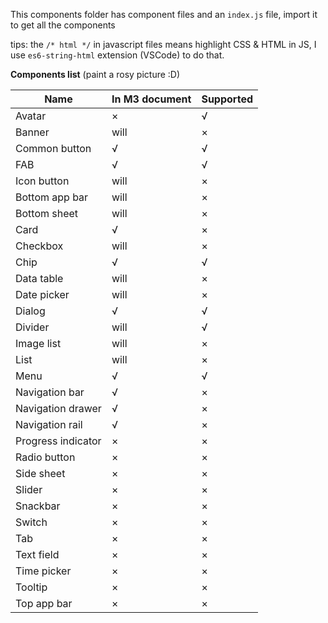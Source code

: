 This components folder has component files and an `index.js` file, import it to get all the components

tips: the `/* html */` in javascript files means highlight CSS & HTML in JS, I use `es6-string-html` extension (VSCode) to do that.

**Components list** (paint a rosy picture :D)

| Name               | In M3 document | Supported |
| ------------------ | -------------- | --------- |
| Avatar             | ×              | √         |
| Banner             | will           | ×         |
| Common button      | √              | √         |
| FAB                | √              | √         |
| Icon button        | will           | ×         |
| Bottom app bar     | will           | ×         |
| Bottom sheet       | will           | ×         |
| Card               | √              | ×         |
| Checkbox           | will           | ×         |
| Chip               | √              | √         |
| Data table         | will           | ×         |
| Date picker        | will           | ×         |
| Dialog             | √              | √         |
| Divider            | will           | √         |
| Image list         | will           | ×         |
| List               | will           | ×         |
| Menu               | √              | √         |
| Navigation bar     | √              | ×         |
| Navigation drawer  | √              | ×         |
| Navigation rail    | √              | ×         |
| Progress indicator | ×              | ×         |
| Radio button       | ×              | ×         |
| Side sheet         | ×              | ×         |
| Slider             | ×              | ×         |
| Snackbar           | ×              | ×         |
| Switch             | ×              | ×         |
| Tab                | ×              | ×         |
| Text field         | ×              | ×         |
| Time picker        | ×              | ×         |
| Tooltip            | ×              | ×         |
| Top app bar        | ×              | ×         |
